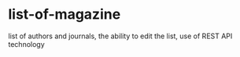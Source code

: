 # list-of-magazine
list of authors and journals, the ability to edit the list, use of REST API technology
